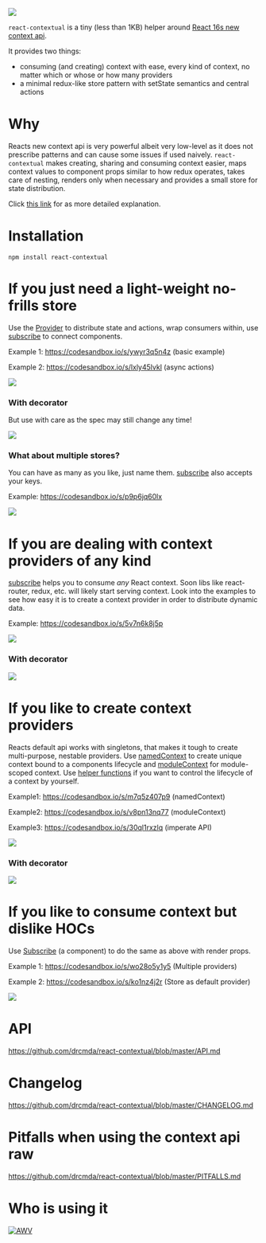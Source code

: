 ![](assets/logo.jpg)

`react-contextual` is a tiny (less than 1KB) helper around [React 16s new context api](https://github.com/acdlite/rfcs/blob/new-version-of-context/text/0000-new-version-of-context.md).

It provides two things:

* consuming (and creating) context with ease, every kind of context, no matter which or whose or how many providers
* a minimal redux-like store pattern with setState semantics and central actions

# Why

Reacts new context api is very powerful albeit very low-level as it does not prescribe patterns and can cause some issues if used naively. `react-contextual` makes creating, sharing and consuming context easier, maps context values to component props similar to how redux operates, takes care of nesting, renders only when necessary and provides a small store for state distribution.

Click [this link](https://github.com/drcmda/react-contextual/blob/master/PITFALLS.md) for as more detailed explanation.

# Installation

    npm install react-contextual

# If you just need a light-weight no-frills store

Use the [Provider](https://github.com/drcmda/react-contextual/blob/master/API.md#provider) to distribute state and actions, wrap consumers within, use [subscribe](https://github.com/drcmda/react-contextual/blob/master/API.md#subscribe) to connect components.

Example 1: https://codesandbox.io/s/ywyr3q5n4z (basic example)

Example 2: https://codesandbox.io/s/lxly45lvkl (async actions)

![](assets/store.png)

### With decorator

But use with care as the spec may still change any time!

![](assets/store-decorator.png)

### What about multiple stores?

You can have as many as you like, just name them. [subscribe](https://github.com/drcmda/react-contextual/blob/master/API.md#subscribe) also accepts your keys.

Example: https://codesandbox.io/s/p9p6jq60lx

![](assets/multi-store.png)

# If you are dealing with context providers of any kind

[subscribe](https://github.com/drcmda/react-contextual/blob/master/API.md#subscribe) helps you to consume *any* React context. Soon libs like react-router, redux, etc. will likely start serving context. Look into the examples to see how easy it is to create a context provider in order to distribute dynamic data.

Example: https://codesandbox.io/s/5v7n6k8j5p

![](assets/multi-context.png)

### With decorator

![](assets/multi-context-decorator.png)

# If you like to create context providers

Reacts default api works with singletons, that makes it tough to create multi-purpose, nestable providers. Use [namedContext](https://github.com/drcmda/react-contextual/blob/master/API.md#namedcontext) to create unique context bound to a components lifecycle and [moduleContext](https://github.com/drcmda/react-contextual/blob/master/API.md#modulecontext) for module-scoped context. Use [helper functions](https://github.com/drcmda/react-contextual/blob/master/API.md#imperative-context-handling) if you want to control the lifecycle of a context by yourself.

Example1: https://codesandbox.io/s/m7q5z407p9 (namedContext)

Example2: https://codesandbox.io/s/v8pn13nq77 (moduleContext)

Example3: https://codesandbox.io/s/30ql1rxzlq (imperate API)

![](assets/named.png)

### With decorator

![](assets/named-decorator.png)


# If you like to consume context but dislike HOCs

Use [Subscribe](https://github.com/drcmda/react-contextual/blob/master/API.md#subscribe-as-a-component) (a component) to do the same as above with render props.

Example 1: https://codesandbox.io/s/wo28o5y1y5 (Multiple providers)

Example 2: https://codesandbox.io/s/ko1nz4j2r (Store as default provider)

![](assets/render-props.png)

# API

https://github.com/drcmda/react-contextual/blob/master/API.md

# Changelog

https://github.com/drcmda/react-contextual/blob/master/CHANGELOG.md

# Pitfalls when using the context api raw

https://github.com/drcmda/react-contextual/blob/master/PITFALLS.md

# Who is using it

[![AWV](/assets/corp-awv.png)](https://github.com/awv-informatik)


